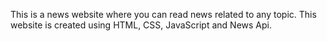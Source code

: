 This is a news website where you can read news related to any topic.
This website is created using HTML, CSS, JavaScript and News Api.

